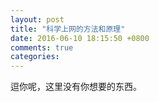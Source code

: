 ```yaml
---
layout: post
title: "科学上网的方法和原理"
date: 2016-06-10 18:15:50 +0800
comments: true
categories:
---
```


逗你呢，这里没有你想要的东西。
